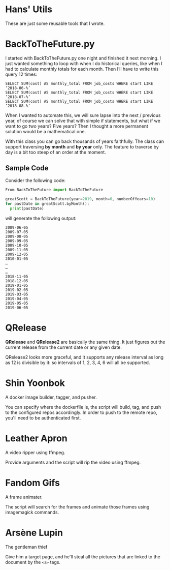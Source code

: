 # Hans' Utils

These are just some reusable tools that I wrote.

# BackToTheFuture.py
I started with BackToTheFuture.py one night and finished it next morning. I just wanted something to loop with when I do historical queries, like when I had to calculate monthly totals for each month. Then I’ll have to write this query 12 times:
```
SELECT SUM(cost) AS monthly_total FROM job_costs WHERE start LIKE ‘2018-06-%’
SELECT SUM(cost) AS monthly_total FROM job_costs WHERE start LIKE ‘2018-07-%’
SELECT SUM(cost) AS monthly_total FROM job_costs WHERE start LIKE ‘2018-08-%’
```
 
When I wanted to automate this, we will sure lapse into the next / previous year, of course we can solve that with simple if statements, but what if we want to go two years? Five years? Then I thought a more permanent solution would be a mathematical one.

With this class you can go back thousands of years faithfully. The class can support traversing **by month** and **by year** only. The feature to traverse by day is a bit too steep of an order at the moment.

## Sample Code
Consider the following code:
```python
From BackToTheFuture import BackToTheFuture
 
greatScott = BackToTheFuture(year=2019, month=6, numberOfYears=10)
for pastDate in greatScott.byMonth():
  print(pastDate)
``` 

will generate the following output:
```
2009-06-05
2009-07-05
2009-08-05
2009-09-05
2009-10-05
2009-11-05
2009-12-05
2010-01-05
…
…
…
2018-11-05
2018-12-05
2019-01-05
2019-02-05
2019-03-05
2019-04-05
2019-05-05
2019-06-05
``` 

# QRelease 
**QRelease** and **QRelease2** are basically the same thing. It just figures out the current release from the current date or any given date.

QRelease2 looks more graceful, and it supports any release interval as long as 12 is divisible by it: so intervals of 1, 2, 3, 4, 6 will all be supported.

# Shin Yoonbok
A docker image builder, tagger, and pusher.

You can specify where the dockerfile is, the script will build, tag, and push to the configured repos accordingly.
In order to push to the remote repo, you'll need to be authenticated first.

# Leather Apron
A video ripper using ffmpeg.

Provide arguments and the script will rip the video using ffmpeg.

# Fandom Gifs
A frame animater.

The script will search for the frames and animate those frames using imagemagick commands.

# Arsène Lupin
The gentleman thief

Give him a target page, and he'll steal all the
pictures that are linked to the document by the
```<a>``` tags.
